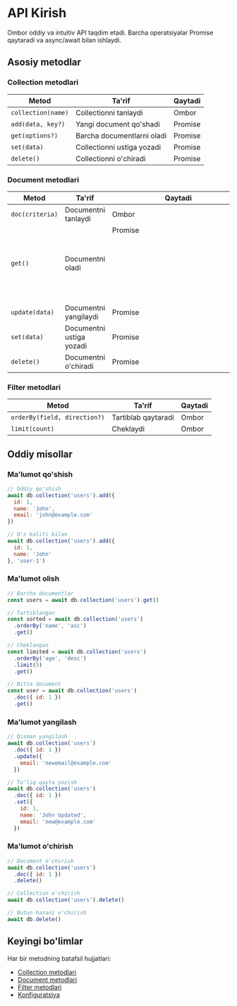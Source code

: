 # API Kirish

Ombor oddiy va intuitiv API taqdim etadi. Barcha operatsiyalar Promise qaytaradi va async/await bilan ishlaydi.

## Asosiy metodlar

### Collection metodlari

| Metod | Ta'rif | Qaytadi |
|-------|--------|---------|
| `collection(name)` | Collectionni tanlaydi | Ombor |
| `add(data, key?)` | Yangi document qo'shadi | Promise |
| `get(options?)` | Barcha documentlarni oladi | Promise<Array> |
| `set(data)` | Collectionni ustiga yozadi | Promise |
| `delete()` | Collectionni o'chiradi | Promise |

### Document metodlari

| Metod | Ta'rif | Qaytadi |
|-------|--------|---------|
| `doc(criteria)` | Documentni tanlaydi | Ombor |
| `get()` | Documentni oladi | Promise<Object> |
| `update(data)` | Documentni yangilaydi | Promise |
| `set(data)` | Documentni ustiga yozadi | Promise |
| `delete()` | Documentni o'chiradi | Promise |

### Filter metodlari

| Metod | Ta'rif | Qaytadi |
|-------|--------|---------|
| `orderBy(field, direction?)` | Tartiblab qaytaradi | Ombor |
| `limit(count)` | Cheklaydi | Ombor |

## Oddiy misollar

### Ma'lumot qo'shish

```javascript
// Oddiy qo'shish
await db.collection('users').add({
  id: 1,
  name: 'John',
  email: 'john@example.com'
})

// O'z kaliti bilan
await db.collection('users').add({
  id: 1,
  name: 'John'
}, 'user-1')
```

### Ma'lumot olish

```javascript
// Barcha documentlar
const users = await db.collection('users').get()

// Tartiblangan
const sorted = await db.collection('users')
  .orderBy('name', 'asc')
  .get()

// Cheklangan
const limited = await db.collection('users')
  .orderBy('age', 'desc')
  .limit(5)
  .get()

// Bitta document
const user = await db.collection('users')
  .doc({ id: 1 })
  .get()
```

### Ma'lumot yangilash

```javascript
// Qisman yangilash
await db.collection('users')
  .doc({ id: 1 })
  .update({
    email: 'newemail@example.com'
  })

// To'liq qayta yozish
await db.collection('users')
  .doc({ id: 1 })
  .set({
    id: 1,
    name: 'John Updated',
    email: 'new@example.com'
  })
```

### Ma'lumot o'chirish

```javascript
// Document o'chirish
await db.collection('users')
  .doc({ id: 1 })
  .delete()

// Collection o'chirish
await db.collection('users').delete()

// Butun bazani o'chirish
await db.delete()
```

## Keyingi bo'limlar

Har bir metodning batafsil hujjatlari:

- [Collection metodlari](/api/collection)
- [Document metodlari](/api/document)
- [Filter metodlari](/api/filters)
- [Konfiguratsiya](/api/configuration)
